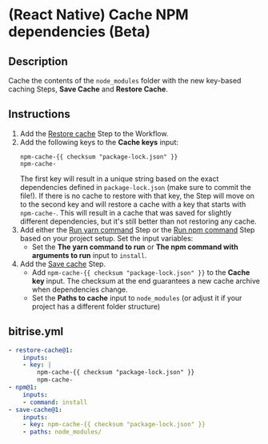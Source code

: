 # (React Native) Cache NPM dependencies (Beta)

## Description

Cache the contents of the `node_modules` folder with the new key-based caching Steps, **Save Cache** and **Restore Cache**.

## Instructions

1. Add the [Restore cache](https://github.com/bitrise-steplib/bitrise-step-restore-cache) Step to the Workflow.
1. Add the following keys to the **Cache keys** input:
    ```
    npm-cache-{{ checksum "package-lock.json" }}
    npm-cache-
    ```
    The first key will result in a unique string based on the exact dependencies defined in `package-lock.json` (make sure to commit the file!). If there is no cache to restore with that key, the Step will move on to the second key and will restore a cache with a key that starts with `npm-cache-`. This will result in a cache that was saved for slightly different dependencies, but it's still better than not restoring any cache.
1. Add either the [Run yarn command](https://www.bitrise.io/integrations/steps/yarn) Step or the [Run npm command](https://github.com/bitrise-steplib/steps-npm) Step based on your project setup. Set the input variables:
    - Set the **The yarn command to run** or **The npm command with arguments to run** input to `install`.
1. Add the [Save cache](https://github.com/bitrise-steplib/bitrise-step-restore-cache) Step.
    - Add `npm-cache-{{ checksum "package-lock.json" }}` to the **Cache key** input. The checksum at the end guarantees a new cache archive when dependencies change.
    - Set the **Paths to cache** input to `node_modules` (or adjust it if your project has a different folder structure)

## bitrise.yml

```yaml
- restore-cache@1:
    inputs:
    - key: |
        npm-cache-{{ checksum "package-lock.json" }}
        npm-cache-
- npm@1:
    inputs:
    - command: install
- save-cache@1:
    inputs:
    - key: npm-cache-{{ checksum "package-lock.json" }}
    - paths: node_modules/
```
